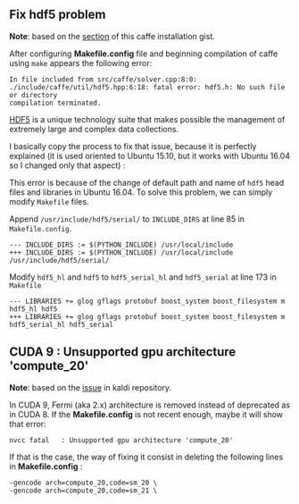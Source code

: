 ## Fix hdf5 problem
__**Note**__: based on the [section](https://gist.github.com/wangruohui/679b05fcd1466bb0937f#fix-hdf5-naming-problem) of this caffe installation gist.

After configuring **Makefile.config** file and beginning compilation of caffe using `make` appears the following error:
```
In file included from src/caffe/solver.cpp:8:0:
./include/caffe/util/hdf5.hpp:6:18: fatal error: hdf5.h: No such file or directory
compilation terminated.
```
[HDF5](https://support.hdfgroup.org/HDF5/whatishdf5.html) is a unique technology suite that makes possible the management of extremely large and complex data collections.

I basically copy the process to fix that issue, because it is perfectly explained (it is used oriented to Ubuntu 15.10, but it works with Ubuntu 16.04 so I changed only that aspect) :

This error is because of the change of default path and name of `hdf5` head files and libraries in Ubuntu 16.04. To solve this problem, we can simply modify `Makefile` files. 

Append `/usr/include/hdf5/serial/` to `INCLUDE_DIRS` at line 85 in `Makefile.config`.
```
--- INCLUDE_DIRS := $(PYTHON_INCLUDE) /usr/local/include
+++ INCLUDE_DIRS := $(PYTHON_INCLUDE) /usr/local/include /usr/include/hdf5/serial/
```

Modify `hdf5_hl` and `hdf5` to `hdf5_serial_hl` and `hdf5_serial` at line 173 in `Makefile`
```
--- LIBRARIES += glog gflags protobuf boost_system boost_filesystem m hdf5_hl hdf5
+++ LIBRARIES += glog gflags protobuf boost_system boost_filesystem m hdf5_serial_hl hdf5_serial
```
## CUDA 9 : Unsupported gpu architecture 'compute_20'
__**Note**__: based on the [issue](https://github.com/kaldi-asr/kaldi/issues/1918) in kaldi repository.

In CUDA 9, Fermi (aka 2.x) architecture is removed instead of deprecated as in CUDA 8. If the **Makefile.config** is not recent enough, maybe it will show that error:
```
nvcc fatal   : Unsupported gpu architecture 'compute_20'
```
If that is the case, the way of fixing it consist in deleting the following lines in **Makefile.config** :
```
-gencode arch=compute_20,code=sm_20 \
-gencode arch=compute_20,code=sm_21 \
```
